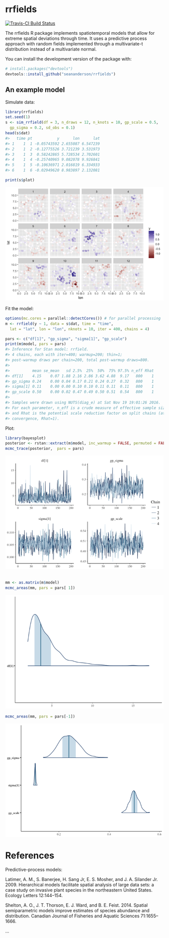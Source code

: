 <!-- README.md is generated from README.Rmd. Please edit that file -->
rrfields
========

[![Travis-CI Build Status](https://travis-ci.org/seananderson/rrfields.svg?branch=master)](https://travis-ci.org/seananderson/rrfields)

The rrfields R package implements spatiotemporal models that allow for extreme spatial deviations through time. It uses a predictive process approach with random fields implemented through a multivariate-t distribution instead of a multivariate normal.

You can install the development version of the package with:

``` r
# install.packages("devtools")
devtools::install_github("seananderson/rrfields")
```

An example model
----------------

Simulate data:

``` r
library(rrfields)
set.seed(1)
s <- sim_rrfield(df = 3, n_draws = 12, n_knots = 10, gp_scale = 0.5, 
  gp_sigma = 0.2, sd_obs = 0.1)
head(s$dat)
#>   time pt           y      lon      lat
#> 1    1  1 -0.05743592 2.655087 6.547239
#> 2    1  2 -0.12775526 3.721239 3.531973
#> 3    1  3  0.58242865 5.728534 2.702601
#> 4    1  4 -0.25740965 9.082078 9.926841
#> 5    1  5 -0.10636971 2.016819 6.334933
#> 6    1  6 -0.02949620 8.983897 2.132081
```

``` r
print(s$plot)
```

![](README-figs/plot-sim-1.png)

Fit the model:

``` r
options(mc.cores = parallel::detectCores()) # for parallel processing
m <- rrfield(y ~ 1, data = s$dat, time = "time",
  lat = "lat", lon = "lon", nknots = 10, iter = 400, chains = 4)
```

``` r
pars <- c("df[1]", "gp_sigma", "sigma[1]", "gp_scale")
print(m$model, pars = pars)
#> Inference for Stan model: rrfield.
#> 4 chains, each with iter=400; warmup=200; thin=1; 
#> post-warmup draws per chain=200, total post-warmup draws=800.
#> 
#>          mean se_mean   sd 2.5%  25%  50%  75% 97.5% n_eff Rhat
#> df[1]    4.15    0.07 1.88 2.16 2.86 3.62 4.88  9.17   800    1
#> gp_sigma 0.24    0.00 0.04 0.17 0.21 0.24 0.27  0.32   800    1
#> sigma[1] 0.11    0.00 0.00 0.10 0.10 0.11 0.11  0.11   800    1
#> gp_scale 0.50    0.00 0.02 0.47 0.49 0.50 0.51  0.54   800    1
#> 
#> Samples were drawn using NUTS(diag_e) at Sat Nov 19 19:01:26 2016.
#> For each parameter, n_eff is a crude measure of effective sample size,
#> and Rhat is the potential scale reduction factor on split chains (at 
#> convergence, Rhat=1).
```

Plot:

``` r
library(bayesplot)
posterior <- rstan::extract(m$model, inc_warmup = FALSE, permuted = FALSE)
mcmc_trace(posterior,  pars = pars)
```

![](README-figs/plot-1.png)

``` r

mm <- as.matrix(m$model)
mcmc_areas(mm, pars = pars[ 1])
```

![](README-figs/plot-2.png)

``` r
mcmc_areas(mm, pars = pars[-1])
```

![](README-figs/plot-3.png)

References
==========

Predictive-process models:

Latimer, A. M., S. Banerjee, H. Sang Jr, E. S. Mosher, and J. A. Silander Jr. 2009. Hierarchical models facilitate spatial analysis of large data sets: a case study on invasive plant species in the northeastern United States. Ecology Letters 12:144–154.

Shelton, A. O., J. T. Thorson, E. J. Ward, and B. E. Feist. 2014. Spatial semiparametric models improve estimates of species abundance and distribution. Canadian Journal of Fisheries and Aquatic Sciences 71:1655–1666.

...
